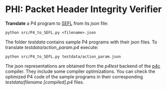 # PHI: Packet Header Integrity Verifier

**Translate** a P4 program to [SEFL](https://github.com/nets-cs-pub-ro/Symnet) from its *json* file:

`python src/P4_to_SEFL.py <filename>.json`

The folder *testdata* contains sample P4 programs with their json files. To translate *testdata/action_param.p4* execute:

`python src/P4_to_SEFL.py testdata/action_param.json`

The json representations are obtained from the *p4test* backend of the [p4c](https://github.com/p4lang/p4c) compiler. They include some compiler optimizations. You can check the optimized P4 code of the sample programs in their corresponding *testdata/filename [compiled].p4* files.
